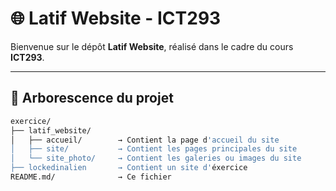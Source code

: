 # 🌐 Latif Website - ICT293

Bienvenue sur le dépôt **Latif Website**, réalisé dans le cadre du cours **ICT293**.

---

## 📁 Arborescence du projet

```bash
exercice/
├── latif_website/
│   ├── accueil/        → Contient la page d'accueil du site
│   ├── site/           → Contient les pages principales du site
│   └── site_photo/     → Contient les galeries ou images du site
├── lockedinalien       → Contient un site d'éxercice
README.md/              → Ce fichier
```
